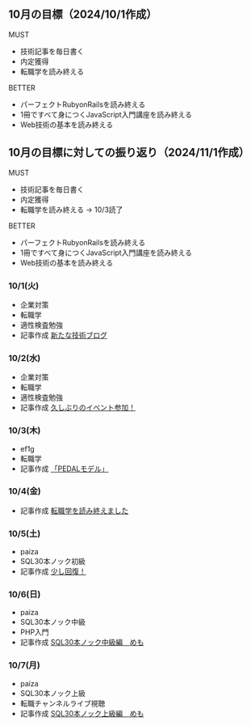 ## 10月の目標（2024/10/1作成）
MUST
- 技術記事を毎日書く
- 内定獲得
- 転職学を読み終える
  
BETTER
- パーフェクトRubyonRailsを読み終える
- 1冊ですべて身につくJavaScript入門講座を読み終える
- Web技術の基本を読み終える

## 10月の目標に対しての振り返り（2024/11/1作成）
MUST
- 技術記事を毎日書く
- 内定獲得
- 転職学を読み終える
-> 10/3読了
  
BETTER
- パーフェクトRubyonRailsを読み終える
- 1冊ですべて身につくJavaScript入門講座を読み終える
- Web技術の基本を読み終える

### 10/1(火)
- 企業対策
- 転職学
- 適性検査勉強
- 記事作成 [新たな技術ブログ](https://sizu.me/s17w_09/posts/mbbessvzbftk)

### 10/2(水)
- 企業対策
- 転職学
- 適性検査勉強
- 記事作成 [久しぶりのイベント参加！](https://sizu.me/s17w_09/posts/5twdrtmvod0f)

### 10/3(木)
- ef1g
- 転職学
- 記事作成 [「PEDALモデル」](https://sizu.me/s17w_09/posts/6eotkrdv8vf2)

### 10/4(金)
- 記事作成 [転職学を読み終えました](https://sizu.me/s17w_09/posts/o07z0kovuwr8)

### 10/5(土)
- paiza
- SQL30本ノック初級
- 記事作成 [少し回復！](https://sizu.me/s17w_09/posts/m1t7edmwmfwx)

### 10/6(日)
- paiza
- SQL30本ノック中級
- PHP入門
- 記事作成 [SQL30本ノック中級編　めも](https://sizu.me/s17w_09/posts/n9vr6d043i2h)


### 10/7(月)
- paiza
- SQL30本ノック上級
- 転職チャンネルライブ視聴
- 記事作成 [SQL30本ノック上級編　めも](https://sizu.me/s17w_09/posts/ak0dnvd02ria)

